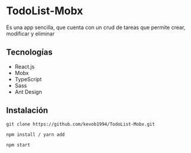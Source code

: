 # TodoList-Mobx

Es una app sencilla, que cuenta con un crud de tareas que permite crear, modificar y eliminar 

## Tecnologías

- React.js
- Mobx
- TypeScript
- Sass
- Ant Design



## Instalación
 
 ```
 git clone https://github.com/kevob1994/TodoList-Mobx.git
 
 npm install / yarn add
 
 npm start
 ```
